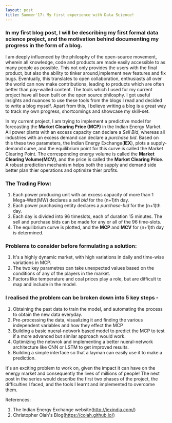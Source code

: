 ```yaml
---
layout: post
title: Summer'17: My first experience with Data Science!
---
```


### In my first blog post, I will be describing my first formal data science project, and the motivation behind documenting my progress in the form of a blog.

I am deeply influenced by the philosphy of the open-source movement, wherein all knowledge, code and products are made easily accessible to as many people as possible. This not only provides the users with the final product, but also the ability to tinker around,implement new features and fix bugs. Eventually, this translates to open collaboration, enthusiasts all over the world can now make contributions, leading to products which are often better than pay-walled content. The tools which I used for my current project have all been built on the open source philosphy. I got useful insights and nuances to use these tools from the blogs I read and decided to write a blog myself. Apart from this, I believe writing a blog is a great way to track my own progress, shortcomings and showcase my skill-set.

In my current project, I am trying to implement a predictive model for forecasting the  **Market Clearing Price (MCP)** in the Indian Energy Market. All power plants with an excess capacity can declare a *Sell Bid*, whereas all industries with an excess demand can declare a *purchase bid*. Based on this these two parameters, the Indian Energy Exchange(**IEX**), plots a supply-demand curve, and the equilibrium point for this curve is called the Market Clearing Point. The corresponding energy volume is called the **Market Clearing Volume(MCV)**, and the price is called the **Market Clearing Price**. A robust prediction mechanism helps both the supply and demand side better plan thier operations and optimize thier profits.

### The Trading Flow:
1. Each power producing unit with an excess capacity of more than 1 Mega-Watt(MW) declares a *sell bid* for the (n+1)th day.
2. Each power purchasing entity declares a *purchase-bid* for the (n+1)th day.
3. Each day is divided into 96 timeslots, each of duration 15 minutes. The sell and purchase bids can be made for any or all of the 96 time-slots.
4. The equilibrium curve is plotted, and the **MCP** and **MCV** for (n+1)th day is determined.

### Problems to consider before formulating a solution:
1. It's a highly dynamic market, with high variations in daily and time-wise variations in MCP.
2. The two key parametres can take unexpected values based on the conditions of any of the players in the market.
3. Factors like temperature and coal prices play a role, but are difficult to map and include in the model.

### I realised the problem can be broken down into 5 key steps -
1. Obtaining the past data to train the model, and automating the process to obtain the new data everyday.
2. Pre-processing the data, visualizing it and finding the various independent variables and how they effect the MCP
3. Building a basic nueral-network based model to predict the MCP to test if a more advanced but similar approach would work.
4. Optimizing the netwrok and implementing a better nueral-network architecture like CNN or LSTM to get improved results.
5. Building a simple interface so that a layman can easily use it to make a prediction.

It's an exciting problem to work on, given the impact it can have on the energy market and consequently the lives of millions of people!
The next post in the series would describe the first two phases of the project, the difficulties I faced, and the tools I learnt and implemented to overcome them.

References:
1. The Indian Energy Exchange website(http://iexindia.com/)
2. Christopher Olah's Blog(https://colah.github.io/)

